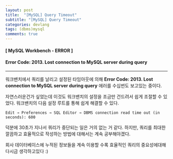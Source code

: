 ```yaml
---
layout: post
title:  "[MySQL] Query Timeout"
subtitle: "[MySQL] Query Timeout"
categories: devlang
tags: (dbms)mysql
comments: true
---
```

#### [ MySQL Workbench - ERROR ] 
#### Error Code: 2013. Lost connection to MySQL server during query
----

워크밴치에서 쿼리를 날리고 설정된 타임아웃에 의해
**Error Code: 2013. Lost connection to MySQL server during query** 에러를 수십번도 보고있는 중이다.
  
자연스러운건가 싶었는데 이것도 워크밴치의 설정을 조금만 건드려서 쉽게 조절할 수 있었다.
워크밴치의 다음 설정 루트를 통해 쉽게 해결할 수 있다.
```
Edit → Preferences → SQL Editor → DBMS connection read time out (in seconds): 600
```
덕분에 30초가 지나서 쿼리가 중단되는 일은 거의 없는 거 같다.
하지만, 쿼리를 최대한 깔끔하고 효율적으로 작성하는 방법에 대해서는 계속 공부해야겠다.

회사 데이터베이스에 누적된 정보들을 계속 이용할 수록 효율적인 쿼리의 중요성에대해 다시금 생각하고있다 :)

